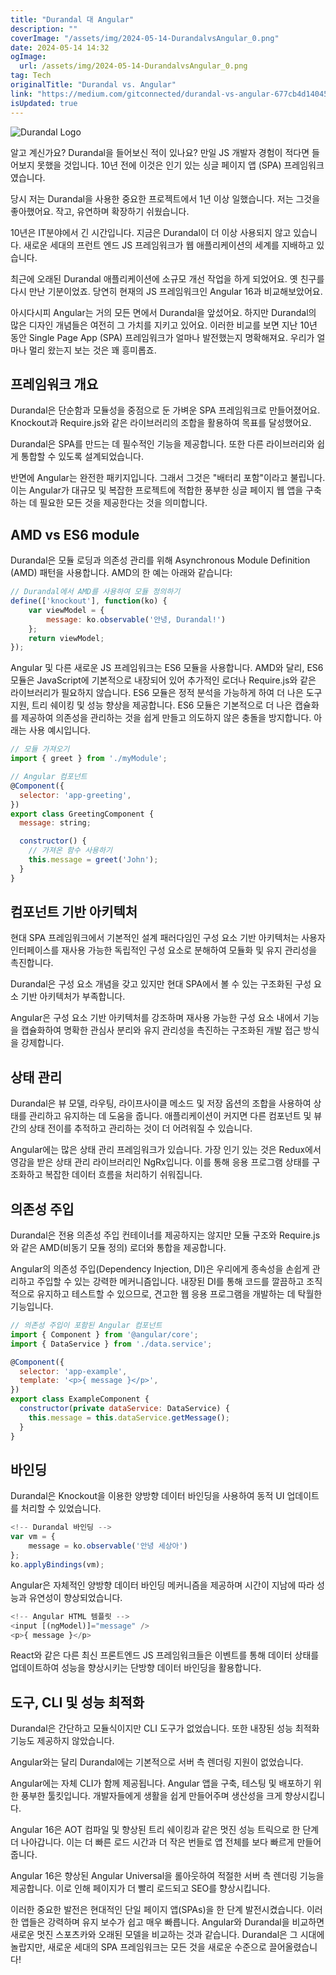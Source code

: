 ```yaml
---
title: "Durandal 대 Angular"
description: ""
coverImage: "/assets/img/2024-05-14-DurandalvsAngular_0.png"
date: 2024-05-14 14:32
ogImage: 
  url: /assets/img/2024-05-14-DurandalvsAngular_0.png
tag: Tech
originalTitle: "Durandal vs. Angular"
link: "https://medium.com/gitconnected/durandal-vs-angular-677cb4d14045"
isUpdated: true
---
```






![Durandal Logo](/assets/img/2024-05-14-DurandalvsAngular_0.png)

알고 계신가요? Durandal을 들어보신 적이 있나요? 만일 JS 개발자 경험이 적다면 들어보지 못했을 것입니다. 10년 전에 이것은 인기 있는 싱글 페이지 앱 (SPA) 프레임워크였습니다.

당시 저는 Durandal을 사용한 중요한 프로젝트에서 1년 이상 일했습니다. 저는 그것을 좋아했어요. 작고, 유연하며 확장하기 쉬웠습니다.

10년은 IT분야에서 긴 시간입니다. 지금은 Durandal이 더 이상 사용되지 않고 있습니다. 새로운 세대의 프런트 엔드 JS 프레임워크가 웹 애플리케이션의 세계를 지배하고 있습니다.




최근에 오래된 Durandal 애플리케이션에 소규모 개선 작업을 하게 되었어요. 옛 친구를 다시 만난 기분이었죠. 당연히 현재의 JS 프레임워크인 Angular 16과 비교해보았어요.

아시다시피 Angular는 거의 모든 면에서 Durandal을 앞섰어요. 하지만 Durandal의 많은 디자인 개념들은 여전히 그 가치를 지키고 있어요. 이러한 비교를 보면 지난 10년 동안 Single Page App (SPA) 프레임워크가 얼마나 발전했는지 명확해져요. 우리가 얼마나 멀리 왔는지 보는 것은 꽤 흥미롭죠.

## 프레임워크 개요

Durandal은 단순함과 모듈성을 중점으로 둔 가벼운 SPA 프레임워크로 만들어졌어요. Knockout과 Require.js와 같은 라이브러리의 조합을 활용하여 목표를 달성했어요.



Durandal은 SPA를 만드는 데 필수적인 기능을 제공합니다. 또한 다른 라이브러리와 쉽게 통합할 수 있도록 설계되었습니다.

반면에 Angular는 완전한 패키지입니다. 그래서 그것은 "배터리 포함"이라고 불립니다. 이는 Angular가 대규모 및 복잡한 프로젝트에 적합한 풍부한 싱글 페이지 웹 앱을 구축하는 데 필요한 모든 것을 제공한다는 것을 의미합니다.

## AMD vs ES6 module

Durandal은 모듈 로딩과 의존성 관리를 위해 Asynchronous Module Definition (AMD) 패턴을 사용합니다. AMD의 한 예는 아래와 같습니다:



```js
// Durandal에서 AMD를 사용하여 모듈 정의하기
define(['knockout'], function(ko) {
    var viewModel = {
        message: ko.observable('안녕, Durandal!')
    };
    return viewModel;
});
```

Angular 및 다른 새로운 JS 프레임워크는 ES6 모듈을 사용합니다. AMD와 달리, ES6 모듈은 JavaScript에 기본적으로 내장되어 있어 추가적인 로더나 Require.js와 같은 라이브러리가 필요하지 않습니다. ES6 모듈은 정적 분석을 가능하게 하여 더 나은 도구 지원, 트리 쉐이킹 및 성능 향상을 제공합니다. ES6 모듈은 기본적으로 더 나은 캡슐화를 제공하여 의존성을 관리하는 것을 쉽게 만들고 의도하지 않은 충돌을 방지합니다. 아래는 사용 예시입니다.

```js
// 모듈 가져오기
import { greet } from './myModule';

// Angular 컴포넌트
@Component({
  selector: 'app-greeting',
})
export class GreetingComponent {
  message: string;

  constructor() {
    // 가져온 함수 사용하기
    this.message = greet('John');
  }
}
```

## 컴포넌트 기반 아키텍처




현대 SPA 프레임워크에서 기본적인 설계 패러다임인 구성 요소 기반 아키텍처는 사용자 인터페이스를 재사용 가능한 독립적인 구성 요소로 분해하여 모듈화 및 유지 관리성을 촉진합니다.

Durandal은 구성 요소 개념을 갖고 있지만 현대 SPA에서 볼 수 있는 구조화된 구성 요소 기반 아키텍처가 부족합니다.

Angular은 구성 요소 기반 아키텍처를 강조하며 재사용 가능한 구성 요소 내에서 기능을 캡슐화하여 명확한 관심사 분리와 유지 관리성을 촉진하는 구조화된 개발 접근 방식을 강제합니다.

## 상태 관리



Durandal은 뷰 모델, 라우팅, 라이프사이클 메소드 및 저장 옵션의 조합을 사용하여 상태를 관리하고 유지하는 데 도움을 줍니다. 애플리케이션이 커지면 다른 컴포넌트 및 뷰 간의 상태 전이를 추적하고 관리하는 것이 더 어려워질 수 있습니다.

Angular에는 많은 상태 관리 프레임워크가 있습니다. 가장 인기 있는 것은 Redux에서 영감을 받은 상태 관리 라이브러리인 NgRx입니다. 이를 통해 응용 프로그램 상태를 구조화하고 복잡한 데이터 흐름을 처리하기 쉬워집니다.

## 의존성 주입

Durandal은 전용 의존성 주입 컨테이너를 제공하지는 않지만 모듈 구조와 Require.js와 같은 AMD(비동기 모듈 정의) 로더와 통합을 제공합니다.



Angular의 의존성 주입(Dependency Injection, DI)은 우리에게 종속성을 손쉽게 관리하고 주입할 수 있는 강력한 메커니즘입니다. 내장된 DI를 통해 코드를 깔끔하고 조직적으로 유지하고 테스트할 수 있으므로, 견고한 웹 응용 프로그램을 개발하는 데 탁월한 기능입니다.

```js
// 의존성 주입이 포함된 Angular 컴포넌트
import { Component } from '@angular/core';
import { DataService } from './data.service';

@Component({
  selector: 'app-example',
  template: '<p>{ message }</p>',
})
export class ExampleComponent {
  constructor(private dataService: DataService) {
    this.message = this.dataService.getMessage();
  }
}
```

## 바인딩

Durandal은 Knockout을 이용한 양방향 데이터 바인딩을 사용하여 동적 UI 업데이트를 처리할 수 있었습니다.



```js
<!-- Durandal 바인딩 -->
var vm = {
    message = ko.observable('안녕 세상아')
};
ko.applyBindings(vm);
```

Angular은 자체적인 양방향 데이터 바인딩 메커니즘을 제공하며 시간이 지남에 따라 성능과 유연성이 향상되었습니다.

```js
<!-- Angular HTML 템플릿 -->
<input [(ngModel)]="message" />
<p>{ message }</p>
```

React와 같은 다른 최신 프론트엔드 JS 프레임워크들은 이벤트를 통해 데이터 상태를 업데이트하여 성능을 향상시키는 단방향 데이터 바인딩을 활용합니다.




## 도구, CLI 및 성능 최적화

Durandal은 간단하고 모듈식이지만 CLI 도구가 없었습니다. 또한 내장된 성능 최적화 기능도 제공하지 않았습니다.

Angular와는 달리 Durandal에는 기본적으로 서버 측 렌더링 지원이 없었습니다.

Angular에는 자체 CLI가 함께 제공됩니다. Angular 앱을 구축, 테스팅 및 배포하기 위한 풍부한 툴킷입니다. 개발자들에게 생활을 쉽게 만들어주며 생산성을 크게 향상시킵니다.



Angular 16은 AOT 컴파일 및 향상된 트리 쉐이킹과 같은 멋진 성능 트릭으로 한 단계 더 나아갑니다. 이는 더 빠른 로드 시간과 더 작은 번들로 앱 전체를 보다 빠르게 만들어줍니다. 

Angular 16은 향상된 Angular Universal을 롤아웃하여 적절한 서버 측 렌더링 기능을 제공합니다. 이로 인해 페이지가 더 빨리 로드되고 SEO를 향상시킵니다.

이러한 중요한 발전은 현대적인 단일 페이지 앱(SPAs)을 한 단계 발전시켰습니다. 이러한 앱들은 강력하며 유지 보수가 쉽고 매우 빠릅니다. Angular와 Durandal을 비교하면 새로운 멋진 스포츠카와 오래된 모델을 비교하는 것과 같습니다. Durandal은 그 시대에 놀랍지만, 새로운 세대의 SPA 프레임워크는 모든 것을 새로운 수준으로 끌어올렸습니다!